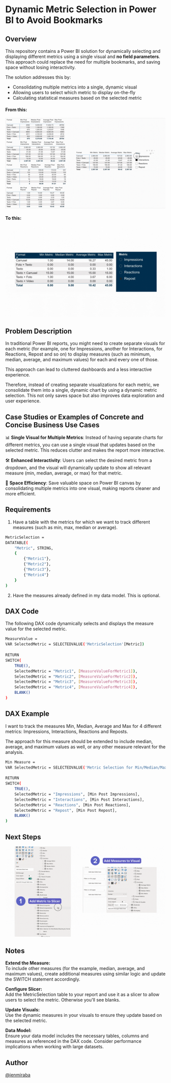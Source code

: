 

# Dynamic Metric Selection in Power BI to Avoid Bookmarks

## Overview
This repository contains a Power BI solution for dynamically selecting and displaying different metrics using a single visual and **no field parameters**. This approach could replace the need for multiple bookmarks, and saving space without losing interactivity.

The solution addresses this by:
- Consolidating multiple metrics into a single, dynamic visual
- Allowing users to select which metric to display on-the-fly
- Calculating statistical measures based on the selected metric

#### From this:
![Alternate image text](./images/DAX6A.gif)  

#### To this:  
![Alternate image text](./images/DAX6B.gif)  



## Problem Description

In traditional Power BI reports, you might need to create separate visuals for each metric (for example, one for Impressions, another for Interactions, for Reactions, Repost and so on) to display measures (such as minimum, median, average, and maximum values) for each and every one of those. 

This approach can lead to cluttered dashboards and a less interactive experience.

Therefore, instead of creating separate visualizations for each metric, we consolidate them into a single, dynamic chart by using a dynamic metric selection. This not only saves space but also improves data exploration and user experience.  
  
## Case Studies or Examples of Concrete and Concise Business Use Cases

📊 **Single Visual for Multiple Metrics**: Instead of having separate charts for different metrics, you can use a single visual that updates based on the selected metric. This reduces clutter and makes the report more interactive.

🛠️ **Enhanced Interactivity**: Users can select the desired metric from a dropdown, and the visual will dynamically update to show all relevant measure (min, median, average, or max) for that metric.

💾 **Space Efficiency**: Save valuable space on Power BI canvas by consolidating multiple metrics into one visual, making reports cleaner and more efficient.
  
## Requirements

1. Have a table with the metrics for which we want to track different measures (such as min, max, median or average).

```bash
MetricSelection = 
DATATABLE(
    "Metric", STRING,
    {  
        {"Metric1"}, 
        {"Metric2"},  
        {"Metric3"},  
        {"Metric4"}   
    }  
)
```

2. Have the measures already defined in my data model. This is optional.

  
## DAX Code

The following DAX code dynamically selects and displays the measure value for the selected metric. 

```bash
MeasureValue = 
VAR SelectedMetric = SELECTEDVALUE('MetricSelection'[Metric])

RETURN
SWITCH(
    TRUE(),
    SelectedMetric = "Metric1", [MeasureValueForMetric1]),
    SelectedMetric = "Metric2", [MeasureValueForMetric2]),
    SelectedMetric = "Metric3", [MeasureValueForMetric3]),
    SelectedMetric = "Metric4", [MeasureValueForMetric4]),
    BLANK()
)
```
  
## DAX Example

I want to track the measures Min, Median, Average and Max for 4 different metrics: Impressions, Interactions, Reactions and Reposts.

The approach for this measure should be extended to include median, average, and maximum values as well, or any other measure relevant for the analysis.

```bash
Min Measure = 
VAR SelectedMetric = SELECTEDVALUE('Metric Selection for Min/Median/Max/Avg by Format'[Metric])

RETURN
SWITCH(
    TRUE(),
    SelectedMetric = "Impressions", [Min Post Impressions],
    SelectedMetric = "Interactions", [Min Post Interactions],
    SelectedMetric = "Reactions", [Min Post Reactions],
    SelectedMetric = "Repost", [Min Post Repost],
    BLANK()
)
```
  
## Next Steps

![Alternate image text](./images/DAX6C.gif)


  
## Notes
**Extend the Measure:**  
To include other measures (for the example, median, average, and maximum values), create additional measures using similar logic and update the SWITCH statement accordingly.

**Configure Slicer:**  
Add the MetricSelection table to your report and use it as a slicer to allow users to select the metric. Otherwise you'll see blanks.

**Update Visuals:**  
Use the dynamic measures in your visuals to ensure they update based on the selected metric.

**Data Model:**  
Ensure your data model includes the necessary tables, columns and measures as referenced in the DAX code. Consider performance implications when working with large datasets.


  
## Author
[@jenmiraba](https://github.com/jenmiraba)


